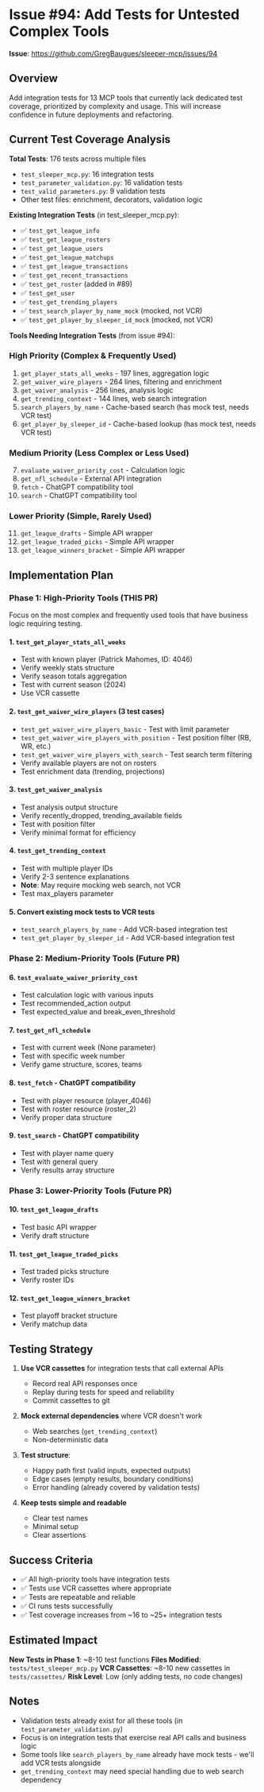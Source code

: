 # Issue #94: Add Tests for Untested Complex Tools

**Issue**: https://github.com/GregBaugues/sleeper-mcp/issues/94

## Overview

Add integration tests for 13 MCP tools that currently lack dedicated test coverage, prioritized by complexity and usage. This will increase confidence in future deployments and refactoring.

## Current Test Coverage Analysis

**Total Tests**: 176 tests across multiple files
- `test_sleeper_mcp.py`: 16 integration tests
- `test_parameter_validation.py`: 16 validation tests
- `test_valid_parameters.py`: 9 validation tests
- Other test files: enrichment, decorators, validation logic

**Existing Integration Tests** (in test_sleeper_mcp.py):
- ✅ `test_get_league_info`
- ✅ `test_get_league_rosters`
- ✅ `test_get_league_users`
- ✅ `test_get_league_matchups`
- ✅ `test_get_league_transactions`
- ✅ `test_get_recent_transactions`
- ✅ `test_get_roster` (added in #89)
- ✅ `test_get_user`
- ✅ `test_get_trending_players`
- ✅ `test_search_player_by_name_mock` (mocked, not VCR)
- ✅ `test_get_player_by_sleeper_id_mock` (mocked, not VCR)

**Tools Needing Integration Tests** (from issue #94):

### High Priority (Complex & Frequently Used)
1. `get_player_stats_all_weeks` - 197 lines, aggregation logic
2. `get_waiver_wire_players` - 264 lines, filtering and enrichment
3. `get_waiver_analysis` - 256 lines, analysis logic
4. `get_trending_context` - 144 lines, web search integration
5. `search_players_by_name` - Cache-based search (has mock test, needs VCR test)
6. `get_player_by_sleeper_id` - Cache-based lookup (has mock test, needs VCR test)

### Medium Priority (Less Complex or Less Used)
7. `evaluate_waiver_priority_cost` - Calculation logic
8. `get_nfl_schedule` - External API integration
9. `fetch` - ChatGPT compatibility tool
10. `search` - ChatGPT compatibility tool

### Lower Priority (Simple, Rarely Used)
11. `get_league_drafts` - Simple API wrapper
12. `get_league_traded_picks` - Simple API wrapper
13. `get_league_winners_bracket` - Simple API wrapper

## Implementation Plan

### Phase 1: High-Priority Tools (THIS PR)

Focus on the most complex and frequently used tools that have business logic requiring testing.

#### 1. `test_get_player_stats_all_weeks`
- Test with known player (Patrick Mahomes, ID: 4046)
- Verify weekly stats structure
- Verify season totals aggregation
- Test with current season (2024)
- Use VCR cassette

#### 2. `test_get_waiver_wire_players` (3 test cases)
- `test_get_waiver_wire_players_basic` - Test with limit parameter
- `test_get_waiver_wire_players_with_position` - Test position filter (RB, WR, etc.)
- `test_get_waiver_wire_players_with_search` - Test search term filtering
- Verify available players are not on rosters
- Test enrichment data (trending, projections)

#### 3. `test_get_waiver_analysis`
- Test analysis output structure
- Verify recently_dropped, trending_available fields
- Test with position filter
- Verify minimal format for efficiency

#### 4. `test_get_trending_context`
- Test with multiple player IDs
- Verify 2-3 sentence explanations
- **Note**: May require mocking web search, not VCR
- Test max_players parameter

#### 5. Convert existing mock tests to VCR tests
- `test_search_players_by_name` - Add VCR-based integration test
- `test_get_player_by_sleeper_id` - Add VCR-based integration test

### Phase 2: Medium-Priority Tools (Future PR)

#### 6. `test_evaluate_waiver_priority_cost`
- Test calculation logic with various inputs
- Test recommended_action output
- Test expected_value and break_even_threshold

#### 7. `test_get_nfl_schedule`
- Test with current week (None parameter)
- Test with specific week number
- Verify game structure, scores, teams

#### 8. `test_fetch` - ChatGPT compatibility
- Test with player resource (player_4046)
- Test with roster resource (roster_2)
- Verify proper data structure

#### 9. `test_search` - ChatGPT compatibility
- Test with player name query
- Test with general query
- Verify results array structure

### Phase 3: Lower-Priority Tools (Future PR)

#### 10. `test_get_league_drafts`
- Test basic API wrapper
- Verify draft structure

#### 11. `test_get_league_traded_picks`
- Test traded picks structure
- Verify roster IDs

#### 12. `test_get_league_winners_bracket`
- Test playoff bracket structure
- Verify matchup data

## Testing Strategy

1. **Use VCR cassettes** for integration tests that call external APIs
   - Record real API responses once
   - Replay during tests for speed and reliability
   - Commit cassettes to git

2. **Mock external dependencies** where VCR doesn't work
   - Web searches (`get_trending_context`)
   - Non-deterministic data

3. **Test structure**:
   - Happy path first (valid inputs, expected outputs)
   - Edge cases (empty results, boundary conditions)
   - Error handling (already covered by validation tests)

4. **Keep tests simple and readable**
   - Clear test names
   - Minimal setup
   - Clear assertions

## Success Criteria

- ✅ All high-priority tools have integration tests
- ✅ Tests use VCR cassettes where appropriate
- ✅ Tests are repeatable and reliable
- ✅ CI runs tests successfully
- ✅ Test coverage increases from ~16 to ~25+ integration tests

## Estimated Impact

**New Tests in Phase 1**: ~8-10 test functions
**Files Modified**: `tests/test_sleeper_mcp.py`
**VCR Cassettes**: ~8-10 new cassettes in `tests/cassettes/`
**Risk Level**: Low (only adding tests, no code changes)

## Notes

- Validation tests already exist for all these tools (in `test_parameter_validation.py`)
- Focus is on integration tests that exercise real API calls and business logic
- Some tools like `search_players_by_name` already have mock tests - we'll add VCR tests alongside
- `get_trending_context` may need special handling due to web search dependency